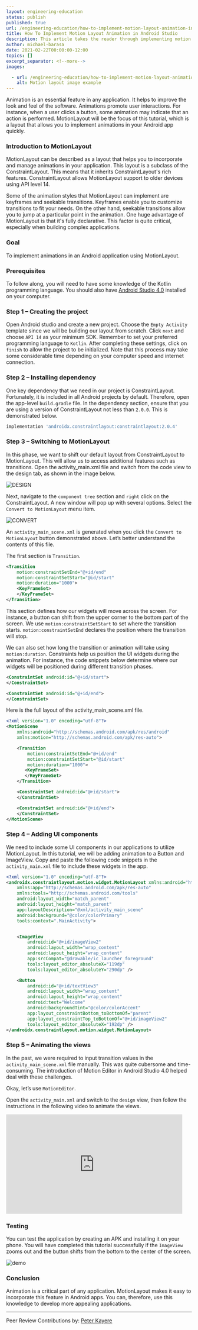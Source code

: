 ```yaml
---
layout: engineering-education
status: publish
published: true
url: /engineering-education/how-to-implement-motion-layout-animation-in-android-studio/
title: How To Implement Motion Layout Animation in Android Studio
description: This article takes the reader through implementing motion layout in android. Motion layout allows one to implement complex animations quickly.
author: michael-barasa
date: 2021-02-22T00:00:00-12:00
topics: []
excerpt_separator: <!--more-->
images:

  - url: /engineering-education/how-to-implement-motion-layout-animation-in-android-studio/hero.jpg
    alt: Motion layout image example
---
```

Animation is an essential feature in any application. It helps to improve the look and feel of the software. Animations promote user interactions. For instance, when a user clicks a button, some animation may indicate that an action is performed. MotionLayout will be the focus of this tutorial, which is a layout that allows you to implement animations in your Android app quickly.
<!--more-->
### Introduction to MotionLayout
MotionLayout can be described as a layout that helps you to incorporate and manage animations in your application. This layout is a subclass of the ConstraintLayout. This means that it inherits ConstraintLayout's rich features. ConstraintLayout allows MotionLayout support to older devices using API level 14. 

Some of the animation styles that MotionLayout can implement are keyframes and seekable transitions. Keyframes enable you to customize transitions to fit your needs. On the other hand, seekable transitions allow you to jump at a particular point in the animation. One huge advantage of MotionLayout is that it's fully declarative. This factor is quite critical, especially when building complex applications.

### Goal
To implement animations in an Android application using MotionLayout.

### Prerequisites
To follow along, you will need to have some knowledge of the Kotlin programming language. You should also have [Android Studio 4.0](https://developer.android.com/studio) installed on your computer.

### Step 1 – Creating the project
Open Android studio and create a new project. Choose the `Empty Activity` template since we will be building our layout from scratch. Click `next` and choose `API 14` as your minimum SDK. Remember to set your preferred programming language to `Kotlin`. After completing these settings, click on `finish` to allow the project to be initialized. Note that this process may take some considerable time depending on your computer speed and internet connection.

### Step 2 – Installing dependency
One key dependency that we need in our project is ConstraintLayout. Fortunately, it is included in all Android projects by default.
Therefore, open the app-level `build.gradle` file. In the dependency section, ensure that you are using a version of ConstraintLayout not less than `2.0.0`. This is demonstrated below.

```bash
implementation 'androidx.constraintlayout:constraintlayout:2.0.4'
```
### Step 3 – Switching to MotionLayout
In this phase, we want to shift our default layout from ConstraintLayout to MotionLayout. This will allow us to access additional features such as transitions. Open the activity_main.xml file and switch from the code view to the design tab, as shown in the image below.

![DESIGN](/engineering-education/how-to-implement-motion-layout-animation-in-android-studio/design.png)

Next, navigate to the `component tree` section and `right` click on the ConstraintLayout. A new window will pop up with several options. Select the `Convert to MotionLayout` menu item.

![CONVERT](/engineering-education/how-to-implement-motion-layout-animation-in-android-studio/convert.png)

An `activity_main_scene.xml` is generated when you click the `Convert to MotionLayout` button demonstrated above. Let’s better understand the contents of this file.

The first section is `Transition`.

```xml
<Transition
    motion:constraintSetEnd="@+id/end"
    motion:constraintSetStart="@id/start"
    motion:duration="1000">
    <KeyFrameSet>
    </KeyFrameSet>
</Transition>
```

This section defines how our widgets will move across the screen. For instance, a button can shift from the upper corner to the bottom part of the screen. We use `motion:constraintSetStart` to set where the transition starts. `motion:constraintSetEnd` declares the position where the transition will stop. 

We can also set how long the transition or animation will take using `motion:duration`. Constraints help us position the UI widgets during the animation. For instance, the code snippets below determine where our widgets will be positioned during different transition phases.

```xml
<ConstraintSet android:id="@+id/start">
</ConstraintSet>

<ConstraintSet android:id="@+id/end">
</ConstraintSet>
```

Here is the full layout of the activity_main_scene.xml file.

```xml
<?xml version="1.0" encoding="utf-8"?>
<MotionScene
    xmlns:android="http://schemas.android.com/apk/res/android"
    xmlns:motion="http://schemas.android.com/apk/res-auto">

    <Transition
        motion:constraintSetEnd="@+id/end"
        motion:constraintSetStart="@id/start"
        motion:duration="1000">
       <KeyFrameSet>
       </KeyFrameSet>
    </Transition>

    <ConstraintSet android:id="@+id/start">
    </ConstraintSet>

    <ConstraintSet android:id="@+id/end">
    </ConstraintSet>
</MotionScene>
```

### Step 4 – Adding UI components
We need to include some UI components in our applications to utilize MotionLayout. In this tutorial, we will be adding animation to a Button and ImageView. Copy and paste the following code snippets in the `activity_main.xml` file to include these widgets in the app.

```xml
<?xml version="1.0" encoding="utf-8"?>
<androidx.constraintlayout.motion.widget.MotionLayout xmlns:android="http://schemas.android.com/apk/res/android"
    xmlns:app="http://schemas.android.com/apk/res-auto"
    xmlns:tools="http://schemas.android.com/tools"
    android:layout_width="match_parent"
    android:layout_height="match_parent"
    app:layoutDescription="@xml/activity_main_scene"
    android:background="@color/colorPrimary"
    tools:context=".MainActivity">


    <ImageView
        android:id="@+id/imageView2"
        android:layout_width="wrap_content"
        android:layout_height="wrap_content"
        app:srcCompat="@drawable/ic_launcher_foreground"
        tools:layout_editor_absoluteX="119dp"
        tools:layout_editor_absoluteY="290dp" />

    <Button
        android:id="@+id/textView3"
        android:layout_width="wrap_content"
        android:layout_height="wrap_content"
        android:text="Welcome"
        android:backgroundTint="@color/colorAccent"
        app:layout_constraintBottom_toBottomOf="parent"
        app:layout_constraintTop_toBottomOf="@+id/imageView2"
        tools:layout_editor_absoluteX="192dp" />
</androidx.constraintlayout.motion.widget.MotionLayout>
```

### Step 5 – Animating the views
In the past, we were required to input transition values in the `activity_main_scene.xml` file manually. This was quite cubersome and time-consuming. The introduction of Motion Editor in Android Studio 4.0 helped deal with these challenges.

Okay, let’s use `MotionEditor`.

Open the `activity_main.xml` and switch to the `design` view, then follow the instructions in the following video to animate the views.

<iframe width="478" height="269" src="https://www.youtube.com/embed/h5VVlmBvPGE" frameborder="0" allow="accelerometer; autoplay; clipboard-write; encrypted-media; gyroscope; picture-in-picture" allowfullscreen></iframe>

### Testing
You can test the application by creating an APK and installing it on your phone. You will have completed this tutorial successfully if the `ImageView` zooms out and the button shifts from the bottom to the center of the screen.

![demo](/engineering-education/how-to-implement-motion-layout-animation-in-android-studio/demo.gif)

### Conclusion
Animation is a critical part of any application. MotionLayout makes it easy to incorporate this feature in Android apps. You can, therefore, use this knowledge to develop more appealing applications.

---
Peer Review Contributions by: [Peter Kayere](/engineering-education/authors/peter-kayere/)
